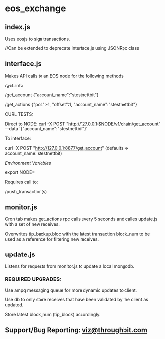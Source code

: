 # eos_exchange

## index.js

Uses eosjs to sign transactions.

//Can be extended to deprecate interface.js using JSONRpc class

## interface.js

Makes API calls to an EOS node for the following methods:

/get_info

/get_account {"account_name":"stestnettbit"}

/get_actions {"pos":-1,  "offset":1, "account_name":"stestnettbit"}

CURL TESTS:

Direct to NODE:
curl -X POST "http://127.0.0.1:$NODE/v1/chain/get_account" --data '{"account_name":"stestnettbit"}'

To interface:

curl -X POST "http://127.0.0.1:8877/get_account"
(defaults => account_name: stestnettbit)


*Environment Variables*

export NODE=*<port defined in config.ini::http-server-address>*


Requires call to: 

/push_transaction(s)

## monitor.js

Cron tab makes get_actions rpc calls every 5 seconds and calles update.js with a set of new receives.


Overwrites tip_backup.bloc with the latest transaction block_num to be used as a reference for filtering new receives.


## update.js


Listens for requests from monitor.js to update a local mongodb.


### REQUIRED UPGRADES:

Use ampq messaging queue for more dynamic updates to client. 

Use db to only store receives that have been validated by the client as updated.

Store latest block_num (tip_block) accordingly.


## Support/Bug Reporting: viz@throughbit.com

